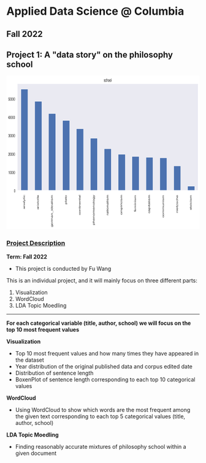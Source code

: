 # Applied Data Science @ Columbia
## Fall 2022
## Project 1: A "data story" on the philosophy school

<img src="output/output_14_2.png" width="700" height="400">

### [Project Description](doc/)
**Term: Fall 2022**

+ This project is conducted by Fu Wang

This is an individual project, and it will mainly focus on three different parts:

1. Visualization 
2. WordCloud
3. LDA Topic Moedling

---
**For each categorical variable (title, author, school) we will focus on the top 10 most frequent values**

**Visualization**
+ Top 10 most frequent values and how many times they have appeared in the dataset
+ Year distribution of the original published data and corpus edited date
+ Distribution of sentence length
+ BoxenPlot of sentence length corresponding to each top 10 categorical values


**WordCloud**
+ Using WordCloud to show which words are the most frequent among the given text corresponding to each top 5 categorical values (title, author, school)

**LDA Topic Moedling**

+ Finding reasonably accurate mixtures of philosophy school within a given document




